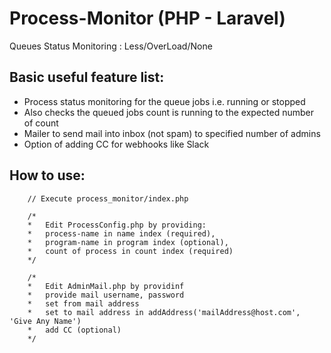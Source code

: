 Process-Monitor (PHP - Laravel)
==========================

Queues Status Monitoring : Less/OverLoad/None

## Basic useful feature list:

 * Process status monitoring for the queue jobs i.e. running or stopped
 * Also checks the queued jobs count is running to the expected number of count
 * Mailer to send mail into inbox (not spam) to specified number of admins
 * Option of adding CC for webhooks like Slack

## How to use:

```
    // Execute process_monitor/index.php
    
    /*
    *   Edit ProcessConfig.php by providing:
    *   process-name in name index (required),
    *   program-name in program index (optional),
    *   count of process in count index (required)
    */
    
    /*
    *   Edit AdminMail.php by providinf
    *   provide mail username, password
    *   set from mail address
    *   set to mail address in addAddress('mailAddress@host.com', 'Give Any Name')
    *   add CC (optional)
    */
```
